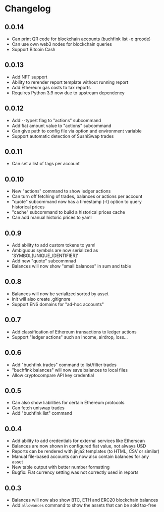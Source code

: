 # Changelog

## 0.0.14

* Can print QR code for blockchain accounts (buchfink list -o qrcode)
* Can use own web3 nodes for blockchain queries
* Support Bitcoin Cash

## 0.0.13

* Add NFT support
* Ability to rerender report template without running report
* Add Ethereum gas costs to tax reports
* Requires Python 3.9 now due to upstream dependency

## 0.0.12

* Add --type/t flag to "actions" subcommand
* Add fiat amount value to "actions" subcommand
* Can give path to config file via option and environment variable
* Support automatic detection of SushiSwap trades

## 0.0.11

* Can set a list of tags per account

## 0.0.10

* New "actions" command to show ledger actions
* Can turn off fetching of trades, balances or actions per account
* "quote" subcommand now has a timestamp (-t) option to query historical prices
* "cache" subcommand to build a historical prices cache
* Can add manual historic prices to yaml

## 0.0.9

* Add ability to add custom tokens to yaml
* Ambiguous symbols are now serialized as 'SYMBOL[UNIQUE_IDENTIFIER]'
* Add new "quote" subcommnad
* Balances will now show "small balances" in sum and table

## 0.0.8

* Balances will now be serialized sorted by asset
* init will also create .gitignore
* Support ENS domains for "ad-hoc accounts"

## 0.0.7

* Add classification of Ethereum transactions to ledger actions
* Support "ledger actions" such an income, airdrop, loss...

## 0.0.6

* Add "buchfink trades" command to list/filter trades
* "buchfink balances" will now save balances to local files
* Allow cryptocompare API key credential

## 0.0.5

* Can also show liabilities for certain Ethereum protocols
* Can fetch uniswap trades
* Add "buchfink list" command

## 0.0.4

* Add ability to add credentials for external services like Etherscan
* Balances are now shown in configured fiat value, not always USD
* Reports can be rendered with jinja2 templates (to HTML, CSV or similar)
* Manual file-based accounts can now also contain balances for any asset
* New table output with better number formatting
* Bugfix: Fiat currency setting was not correctly used in reports

## 0.0.3

* Balances will now also show BTC, ETH and ERC20 blockchain balances
* Add `allowances` command to show the assets that can be sold tax-free
